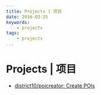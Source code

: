 ```yaml
---
title: Projects | 项目
date: 2016-03-25
keywords:
    - projects
tags:
    - projects
...
```


Projects | 项目
===============

- [district10/poicreator: Create POIs](https://github.com/district10/poicreator)
